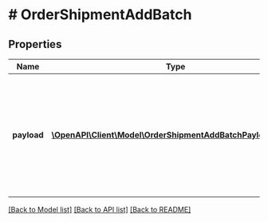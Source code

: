 # # OrderShipmentAddBatch

## Properties

Name | Type | Description | Notes
------------ | ------------- | ------------- | -------------
**payload** | [**\OpenAPI\Client\Model\OrderShipmentAddBatchPayloadInner[]**](OrderShipmentAddBatchPayloadInner.md) | Contains an array of order shipment objects. The list of properties may vary depending on the specific platform. |

[[Back to Model list]](../../README.md#models) [[Back to API list]](../../README.md#endpoints) [[Back to README]](../../README.md)
